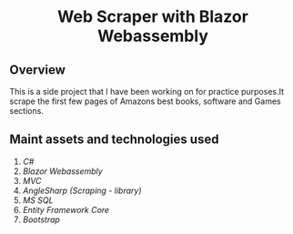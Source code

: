 <h1 align="center">Web Scraper with Blazor Webassembly</h1>

## Overview
This is a side project that I have been working on for practice purposes.It scrape the first few pages of Amazons best books, software and Games sections.

## Maint assets and technologies used

1. _C#_
2. _Blazor Webassembly_
3. _MVC_
4. _AngleSharp (Scraping - library)_
5. _MS SQL_
6. _Entity Framework Core_
7. _Bootstrap_

